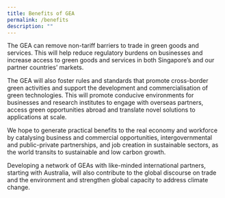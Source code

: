 ```yaml
---
title: Benefits of GEA
permalink: /benefits
description: ""
---
```



The GEA can remove non-tariff barriers to trade in green goods and services. This will help reduce regulatory burdens on businesses and increase access to green goods and services in both Singapore’s and our partner countries’ markets. 

The GEA will also foster rules and standards that promote cross-border green activities and support the development and commercialisation of green technologies. This will promote conducive environments for businesses and research institutes to engage with overseas partners, access green opportunities abroad and translate novel solutions to applications at scale. 

We hope to generate practical benefits to the real economy and workforce by catalysing business and commercial opportunities, intergovernmental and public-private partnerships, and job creation in sustainable sectors, as the world transits to sustainable and low carbon growth.

Developing a network of GEAs with like-minded international partners, starting with Australia, will also contribute to the global discourse on trade and the environment and strengthen global capacity to address climate change. 